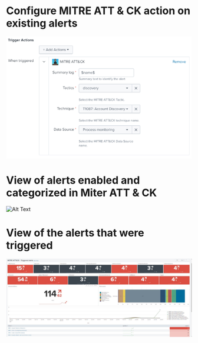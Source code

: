 # Configure MITRE ATT & CK action on existing alerts
![Alt Text](files/action.PNG)

# View of alerts enabled and categorized in Miter ATT & CK
![Alt Text](files/Alert_configure.gif)

# View of the alerts that were triggered
![Alt Text](files/Triggered_alerts.jpeg)




